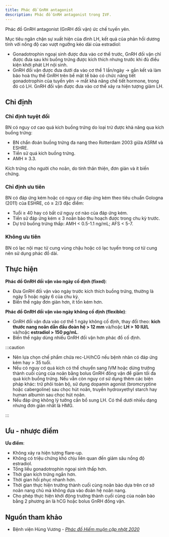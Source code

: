 ```yaml
---
title: Phác đồ GnRH antagonist
description: Phác đồ GnRH antagonist trong IVF.
---
```


Phác đồ GnRH antagonist (GnRH đối vận) ức chế tuyến yên.

Mục tiêu ngăn chặn sự xuất hiện của đỉnh LH, kết quả của phản hồi dương tính với nồng độ cao vượt ngưỡng kéo dài của estradiol:

- Gonadotrophin ngoại sinh được đưa vào cơ thể trước, GnRH đối vận chỉ được đưa sau khi buồng trứng được kích thích nhưng trước khi đủ điều kiện khởi phát LH nội sinh.
- GnRH đối vận được đưa dưới da vào cơ thể 1 lần/ngày → gắn kết và làm bão hoà thụ thể GnRH trên bề mặt tế bào có chức năng tiết gonadotrophin của tuyến yên → mất khả năng chế tiết hormone, trong đó có LH. GnRH đối vận được đưa vào cơ thể xảy ra hiện tượng giảm LH.

## Chỉ định

### Chỉ định tuyệt đối

BN có nguy cơ cao quá kích buồng trứng do loại trừ được khả năng qua kích buồng trứng:
- BN chẩn đoán buồng trứng đa nang theo Rotterdam 2003 giữa ASRM và ESHRE.
- Tiền sử quá kích buồng trứng.
- AMH ≥ 3.3.

Kích trứng cho người cho noãn, do tính thân thiện, đơn giản và ít biến chứng.

### Chỉ định ưu tiên

BN có đáp ứng kém hoặc có nguy cơ đáp ứng kém theo tiêu chuẩn Gologna (2011) của ESHRE, có ≥ 2/3 đặc điểm:

- Tuổi ≥ 40 hay có bất cứ nguy cơ nào của đáp ứng kém.
- Tiền sử đáp ứng kém ≤ 3 noãn bào thu hoạch được trong chu kỳ trước.
- Dự trữ buồng trứng thấp: AMH < 0.5-1.1 ng/mL; AFS < 5-7.

### Không ưu tiên

BN có lạc nội mạc tử cung vùng chậu hoặc có lạc tuyến trong cơ tử cung nên sử dụng phác đồ dài.

## Thực hiện

**Phác đồ GnRH đối vận vào ngày cố định (fixed)**:

- Đưa GnRH đối vận vào ngày trước kích thích buồng trứng, thường là ngày 5 hoặc ngày 6 của chu kỳ.
- Biến thể ngày đơn giản hơn, ít tốn kém hơn.

**Phác đồ GnRH đối vận vào ngày không cố định (flexible)**:

- GnRH đối vận đưa vào cơ thể 1 ngày không cố định, thay đổi theo: **kích thước nang noãn dẫn đầu đoàn hệ > 12 mm** và/hoặc **LH > 10 IU/L** và/hoặc **estradiol > 150 pg/mL**.
- Biến thể ngày dùng nhiều GnRH đối vận hơn phác đồ cố định.

:::caution

- Nên lựa chọn chế phẩm chứa rec-LH/hCG nếu bệnh nhân có đáp ứng kém hay > 35 tuổi.
- Nếu có nguy cơ quá kích có thể chuyển sang IVM hoặc dừng trưởng thành cuối cùng của noãn bằng bolus GnRH đồng vận để giảm tối đa quá kích buồng trứng. Nếu vẫn còn nguy cơ sử dụng thêm các biện pháp khác: trữ phôi toàn bộ, sử dụng dopamin agonist (bromcryptine hoặc cabergoline) sau chọc hút noãn, truyền hydroxyethyl starch hay human albumin sau chọc hút noãn.
- Nếu đáp ứng không lý tưởng cần bổ sung LH. Có thể dưới nhiều dạng nhưng đơn giản nhất là HMG.

:::

## Ưu - nhược điểm

**Ưu điểm**:

- Không xảy ra hiện tượng flare-up.
- Không có triệu chứng khó chịu liên quan đến giảm sâu nồng độ estradiol.
- Tổng liều gonadotrophin ngoại sinh thấp hơn.
- Thời gian kích trứng ngắn hơn.
- Thời gian hồi phục nhanh hơn.
- Thời gian thực hiện trưởng thành cuối cùng noãn bào dựa trên cơ sở noãn nang chủ mà không dựa vào đoàn hệ noãn nang.
- Cho phép thực hiện khởi động trưởng thành cuối cùng của noãn bào bằng 2 phương án là hCG hoặc bolus GnRH đồng vận.

## Nguồn tham khảo

- Bệnh viện Hùng Vương - [_Phác đồ Hiếm muộn cập nhật 2020_](https://bvhungvuong.vn/danh-cho-nhan-vien/phac-do-hiem-muon-cap-nhat-2020)
